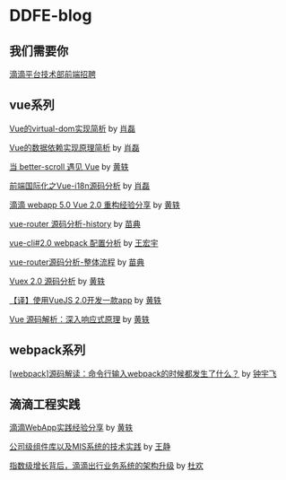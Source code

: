 # DDFE-blog

## 我们需要你

[滴滴平台技术部前端招聘](https://github.com/DDFE/DDFE-blog/blob/master/JD.md)

## vue系列
[Vue的virtual-dom实现简析](https://github.com/DDFE/DDFE-blog/issues/18) by [肖磊](https://github.com/CommanderXL)

[Vue的数据依赖实现原理简析](https://github.com/DDFE/DDFE-blog/issues/17) by [肖磊](https://github.com/CommanderXL)

[当 better-scroll 遇见 Vue](https://github.com/DDFE/DDFE-blog/issues/15) by [黄轶](https://github.com/ustbhuangyi)

[前端国际化之Vue-i18n源码分析](https://github.com/DDFE/vue-blog/issues/14) by [肖磊](https://github.com/CommanderXL)

[滴滴 webapp 5.0 Vue 2.0 重构经验分享](https://github.com/DDFE/vue-blog/issues/13) by [黄轶](https://github.com/ustbhuangyi)

[vue-router 源码分析-history](https://github.com/DDFE/DDFE-blog/issues/11) by [苗典](https://github.com/dolymood)

[vue-cli#2.0 webpack 配置分析](https://github.com/DDFE/DDFE-blog/issues/10) by [王宏宇](https://github.com/neurotoxinvx)

[vue-router源码分析-整体流程](https://github.com/DDFE/DDFE-blog/issues/9) by [苗典](https://github.com/dolymood)

[Vuex 2.0 源码分析](https://github.com/DDFE/vue-blog/issues/8) by [黄轶](https://github.com/ustbhuangyi)

[【译】使用VueJS 2.0开发一款app](https://github.com/DDFE/vue-blog/issues/1) by [黄轶](https://github.com/ustbhuangyi)

[Vue 源码解析：深入响应式原理](https://github.com/DDFE/vue-blog/issues/7) by [黄轶](https://github.com/ustbhuangyi)

## webpack系列

[[webpack]源码解读：命令行输入webpack的时候都发生了什么？](https://github.com/DDFE/DDFE-blog/issues/12) by [钟宇飞](https://github.com/zyf394)

## 滴滴工程实践

[滴滴WebApp实践经验分享](https://github.com/DDFE/vue-blog/issues/4) by [黄轶](https://github.com/ustbhuangyi)

[公司级组件库以及MIS系统的技术实践](https://github.com/DDFE/DDFE-blog/issues/5) by [王静](https://github.com/wangjingbetty)

[指数级增长背后，滴滴出行业务系统的架构升级](https://github.com/DDFE/DDFE-blog/issues/6) by [杜欢](https://github.com/huandu)

